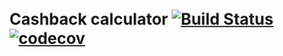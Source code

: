 # Cashback calculator [![Build Status](https://travis-ci.org/aygulmardanova/cashback.svg?branch=master)](https://travis-ci.org/aygulmardanova/cashback) [![codecov](https://codecov.io/gh/aygulmardanova/cashback/branch/master/graph/badge.svg)](https://codecov.io/gh/aygulmardanova/cashback)